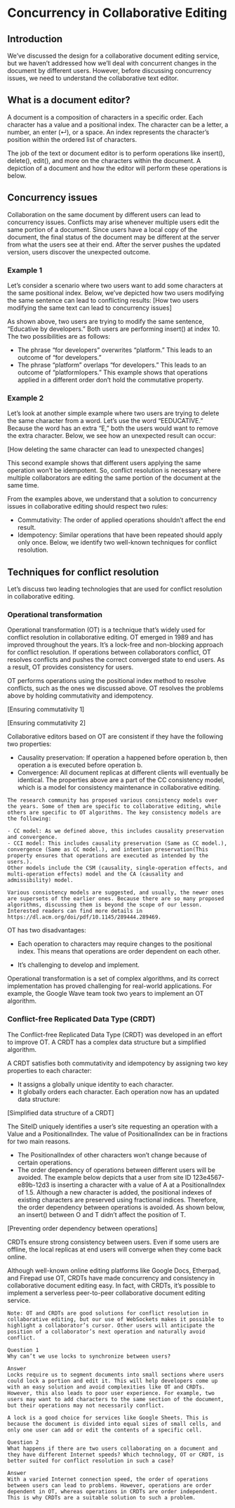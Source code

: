 # Concurrency in Collaborative Editing
## Introduction
We’ve discussed the design for a collaborative document editing service, but we haven’t addressed how we’ll deal with concurrent changes in the document by different users. However, before discussing concurrency issues, we need to understand the collaborative text editor.

## What is a document editor?
A document is a composition of characters in a specific order. Each character has a value and a positional index. The character can be a letter, a number, an enter (↵), or a space. An index represents the character’s position within the ordered list of characters.

The job of the text or document editor is to perform operations like insert(), delete(), edit(), and more on the characters within the document. A depiction of a document and how the editor will perform these operations is below.

## Concurrency issues
Collaboration on the same document by different users can lead to concurrency issues. Conflicts may arise whenever multiple users edit the same portion of a document. Since users have a local copy of the document, the final status of the document may be different at the server from what the users see at their end. After the server pushes the updated version, users discover the unexpected outcome.

### Example 1
Let’s consider a scenario where two users want to add some characters at the same positional index. Below, we’ve depicted how two users modifying the same sentence can lead to conflicting results:
[How two users modifying the same text can lead to concurrency issues]

As shown above, two users are trying to modify the same sentence, “Educative by developers.” Both users are performing insert() at index 10. The two possibilities are as follows:

- The phrase “for developers” overwrites “platform.” This leads to an outcome of “for developers.”
- The phrase “platform” overlaps “for developers.” This leads to an outcome of “platformlopers.”
This example shows that operations applied in a different order don’t hold the commutative property.

### Example 2
Let’s look at another simple example where two users are trying to delete the same character from a word. Let’s use the word “EEDUCATIVE.” Because the word has an extra “E,” both the users would want to remove the extra character. Below, we see how an unexpected result can occur:

[How deleting the same character can lead to unexpected changes]

This second example shows that different users applying the same operation won’t be idempotent. So, conflict resolution is necessary where multiple collaborators are editing the same portion of the document at the same time.

From the examples above, we understand that a solution to concurrency issues in collaborative editing should respect two rules:

- Commutativity: The order of applied operations shouldn’t affect the end result.
- Idempotency: Similar operations that have been repeated should apply only once.
Below, we identify two well-known techniques for conflict resolution.


## Techniques for conflict resolution
Let’s discuss two leading technologies that are used for conflict resolution in collaborative editing.



### Operational transformation
Operational transformation (OT) is a technique that’s widely used for conflict resolution in collaborative editing. OT emerged in 1989 and has improved throughout the years. It’s a lock-free and non-blocking approach for conflict resolution. If operations between collaborators conflict, OT resolves conflicts and pushes the correct converged state to end users. As a result, OT provides consistency for users.

OT performs operations using the positional index method to resolve conflicts, such as the ones we discussed above. OT resolves the problems above by holding commutativity and idempotency.

[Ensuring commutativity 1]

[Ensuring commutativity 2]

Collaborative editors based on OT are consistent if they have the following two properties:

- Causality preservation: If operation a happened before operation b, then operation a is executed before operation b.
- Convergence: All document replicas at different clients will eventually be identical.
The properties above are a part of the CC consistency model, which is a model for consistency maintenance in collaborative editing.

```
The research community has proposed various consistency models over the years. Some of them are specific to collaborative editing, while others are specific to OT algorithms. The key consistency models are the following:

- CC model: As we defined above, this includes causality preservation and convergence.
- CCI model: This includes causality preservation (Same as CC model.), convergence (Same as CC model.), and intention preservation(This property ensures that operations are executed as intended by the users.).
Other models include the CSM (causality, single-operation effects, and multi-operation effects) model and the CA (causality and admissibility) model.

Various consistency models are suggested, and usually, the newer ones are supersets of the earlier ones. Because there are so many proposed algorithms, discussing them is beyond the scope of our lesson. Interested readers can find more details in https://dl.acm.org/doi/pdf/10.1145/289444.289469.
```

OT has two disadvantages:

- Each operation to characters may require changes to the positional index. This means that operations are order dependent on each other.

- It’s challenging to develop and implement.

Operational transformation is a set of complex algorithms, and its correct implementation has proved challenging for real-world applications. For example, the Google Wave team took two years to implement an OT algorithm.

### Conflict-free Replicated Data Type (CRDT)
The Conflict-free Replicated Data Type (CRDT) was developed in an effort to improve OT. A CRDT has a complex data structure but a simplified algorithm.

A CRDT satisfies both commutativity and idempotency by assigning two key properties to each character:

- It assigns a globally unique identity to each character.
- It globally orders each character.
Each operation now has an updated data structure:

[Simplified data structure of a CRDT]

The SiteID uniquely identifies a user’s site requesting an operation with a Value and a PositionalIndex. The value of PositionalIndex can be in fractions for two main reasons.

- The PositionalIndex of other characters won’t change because of certain operations.
- The order dependency of operations between different users will be avoided.
The example below depicts that a user from site ID 123e4567-e89b-12d3 is inserting a character with a value of A at a PositionalIndex of 1.5. Although a new character is added, the positional indexes of existing characters are preserved using fractional indices. Therefore, the order dependency between operations is avoided. As shown below, an insert() between O and T didn’t affect the position of T.

[Preventing order dependency between operations]

CRDTs ensure strong consistency between users. Even if some users are offline, the local replicas at end users will converge when they come back online.

Although well-known online editing platforms like Google Docs, Etherpad, and Firepad use OT, CRDTs have made concurrency and consistency in collaborative document editing easy. In fact, with CRDTs, it’s possible to implement a serverless peer-to-peer collaborative document editing service.
```
Note: OT and CRDTs are good solutions for conflict resolution in collaborative editing, but our use of WebSockets makes it possible to highlight a collaborator’s cursor. Other users will anticipate the position of a collaborator’s next operation and naturally avoid conflict.
```

```
Question 1
Why can’t we use locks to synchronize between users?

Answer
Locks require us to segment documents into small sections where users could lock a portion and edit it. This will help developers come up with an easy solution and avoid complexities like OT and CRDTs. However, this also leads to poor user experience. For example, two users may want to add characters to the same section of the document, but their operations may not necessarily conflict.

A lock is a good choice for services like Google Sheets. This is because the document is divided into equal sizes of small cells, and only one user can add or edit the contents of a specific cell.
```

```
Question 2
What happens if there are two users collaborating on a document and they have different Internet speeds? Which technology, OT or CRDT, is better suited for conflict resolution in such a case?

Answer
With a varied Internet connection speed, the order of operations between users can lead to problems. However, operations are order dependent in OT, whereas operations in CRDTs are order independent. This is why CRDTs are a suitable solution to such a problem.
```
